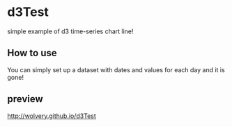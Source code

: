 # d3Test
simple example of d3 time-series chart line!

## How to use
You can simply set up a dataset with dates and values for each day and it is gone!

## preview

http://wolvery.github.io/d3Test
